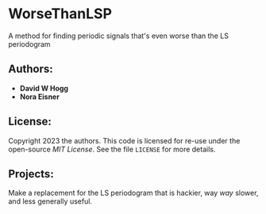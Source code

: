 # WorseThanLSP
A method for finding periodic signals that's even worse than the LS periodogram

## Authors:
- **David W Hogg**
- **Nora Eisner**

## License:
Copyright 2023 the authors. This code is licensed for re-use under the open-source *MIT License*.
See the file `LICENSE` for more details.

## Projects:
Make a replacement for the LS periodogram that is hackier, way *way* slower, and less generally useful.
